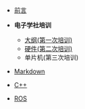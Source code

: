 - [前言](README.md)
- **电子学社培训**
  - [大纲(第一次培训)](teach/Chapter1/电子学社培训.md)
  - [硬件(第二次培训)](teach/Chapter2/电子学社培训.md)
  - 单片机(第三次培训)

- [Markdown](teach/markdown/markdown教学.md)
- [C++](teach/C++/C++.md)
- [ROS](teach/ROS/ROS学习.md)

